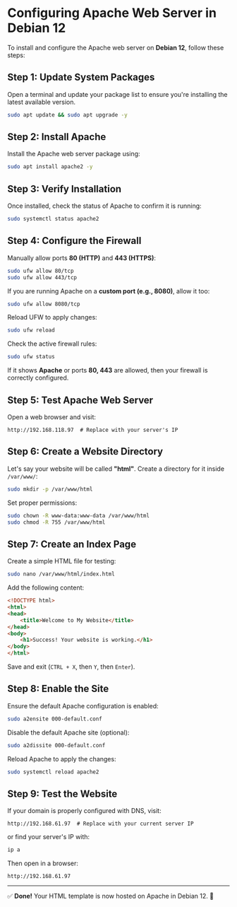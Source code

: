 # Configuring Apache Web Server in Debian 12

To install and configure the Apache web server on **Debian 12**, follow these steps:

## Step 1: Update System Packages

Open a terminal and update your package list to ensure you're installing the latest available version.

```bash
sudo apt update && sudo apt upgrade -y
```

## Step 2: Install Apache

Install the Apache web server package using:

```bash
sudo apt install apache2 -y
```

## Step 3: Verify Installation

Once installed, check the status of Apache to confirm it is running:

```bash
sudo systemctl status apache2
```

## Step 4: Configure the Firewall

Manually allow ports **80 (HTTP)** and **443 (HTTPS)**:

```bash
sudo ufw allow 80/tcp
sudo ufw allow 443/tcp
```

If you are running Apache on a **custom port (e.g., 8080)**, allow it too:

```bash
sudo ufw allow 8080/tcp
```

Reload UFW to apply changes:

```bash
sudo ufw reload
```

Check the active firewall rules:

```bash
sudo ufw status
```

If it shows **Apache** or ports **80, 443** are allowed, then your firewall is correctly configured.

## Step 5: Test Apache Web Server

Open a web browser and visit:

```
http://192.168.118.97  # Replace with your server's IP
```

## Step 6: Create a Website Directory

Let's say your website will be called **"html"**. Create a directory for it inside `/var/www/`:

```bash
sudo mkdir -p /var/www/html
```

Set proper permissions:

```bash
sudo chown -R www-data:www-data /var/www/html
sudo chmod -R 755 /var/www/html
```

## Step 7: Create an Index Page

Create a simple HTML file for testing:

```bash
sudo nano /var/www/html/index.html
```

Add the following content:

```html
<!DOCTYPE html>
<html>
<head>
    <title>Welcome to My Website</title>
</head>
<body>
    <h1>Success! Your website is working.</h1>
</body>
</html>
```

Save and exit (`CTRL + X`, then `Y`, then `Enter`).

## Step 8: Enable the Site

Ensure the default Apache configuration is enabled:

```bash
sudo a2ensite 000-default.conf
```

Disable the default Apache site (optional):

```bash
sudo a2dissite 000-default.conf
```

Reload Apache to apply the changes:

```bash
sudo systemctl reload apache2
```

## Step 9: Test the Website

If your domain is properly configured with DNS, visit:

```
http://192.168.61.97  # Replace with your current server IP
```

or find your server's IP with:

```bash
ip a
```

Then open in a browser:

```
http://192.168.61.97
```

---

✅ **Done!** Your HTML template is now hosted on Apache in Debian 12. 🚀

